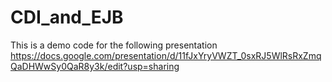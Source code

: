 # CDI_and_EJB
This is a demo code for the following presentation https://docs.google.com/presentation/d/11fJxYryVWZT_0sxRJ5WlRsRxZmqQaDHWwSy0QaR8y3k/edit?usp=sharing
